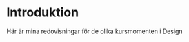 Introduktion
===============================

Här är mina redovisningar för de olika kursmomenten i Design